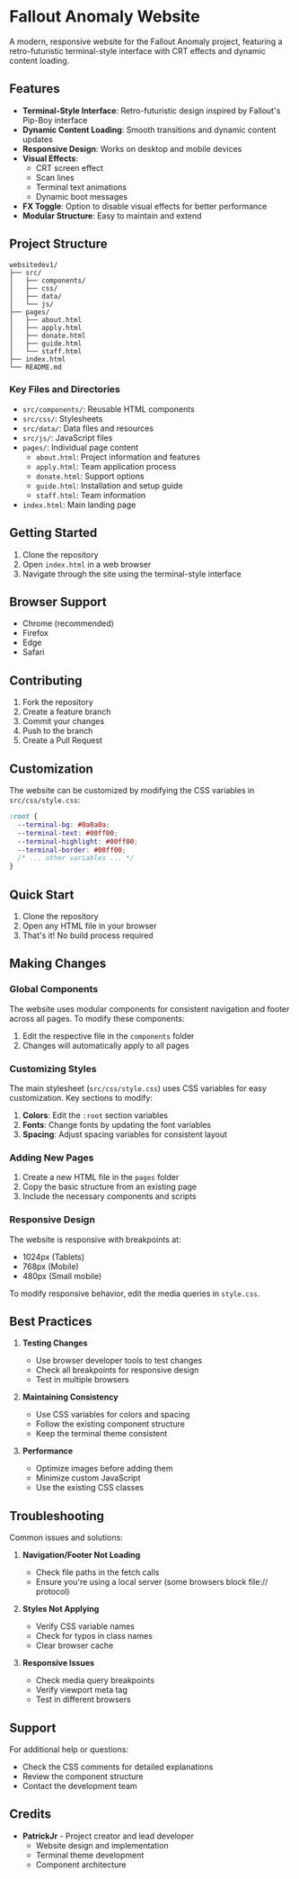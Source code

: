 # Fallout Anomaly Website

A modern, responsive website for the Fallout Anomaly project, featuring a retro-futuristic terminal-style interface with CRT effects and dynamic content loading.

## Features

- **Terminal-Style Interface**: Retro-futuristic design inspired by Fallout's Pip-Boy interface
- **Dynamic Content Loading**: Smooth transitions and dynamic content updates
- **Responsive Design**: Works on desktop and mobile devices
- **Visual Effects**: 
  - CRT screen effect
  - Scan lines
  - Terminal text animations
  - Dynamic boot messages
- **FX Toggle**: Option to disable visual effects for better performance
- **Modular Structure**: Easy to maintain and extend

## Project Structure

```
websitedev1/
├── src/
│   ├── components/
│   ├── css/
│   ├── data/
│   └── js/
├── pages/
│   ├── about.html
│   ├── apply.html
│   ├── donate.html
│   ├── guide.html
│   └── staff.html
├── index.html
└── README.md
```

### Key Files and Directories

- `src/components/`: Reusable HTML components
- `src/css/`: Stylesheets
- `src/data/`: Data files and resources
- `src/js/`: JavaScript files
- `pages/`: Individual page content
  - `about.html`: Project information and features
  - `apply.html`: Team application process
  - `donate.html`: Support options
  - `guide.html`: Installation and setup guide
  - `staff.html`: Team information
- `index.html`: Main landing page

## Getting Started

1. Clone the repository
2. Open `index.html` in a web browser
3. Navigate through the site using the terminal-style interface

## Browser Support

- Chrome (recommended)
- Firefox
- Edge
- Safari

## Contributing

1. Fork the repository
2. Create a feature branch
3. Commit your changes
4. Push to the branch
5. Create a Pull Request

## Customization

The website can be customized by modifying the CSS variables in `src/css/style.css`:

```css
:root {
  --terminal-bg: #0a0a0a;
  --terminal-text: #00ff00;
  --terminal-highlight: #00ff00;
  --terminal-border: #00ff00;
  /* ... other variables ... */
}
```

## Quick Start

1. Clone the repository
2. Open any HTML file in your browser
3. That's it! No build process required

## Making Changes

### Global Components

The website uses modular components for consistent navigation and footer across all pages. To modify these components:
1. Edit the respective file in the `components` folder
2. Changes will automatically apply to all pages

### Customizing Styles

The main stylesheet (`src/css/style.css`) uses CSS variables for easy customization. Key sections to modify:

1. **Colors**: Edit the `:root` section variables
2. **Fonts**: Change fonts by updating the font variables
3. **Spacing**: Adjust spacing variables for consistent layout

### Adding New Pages

1. Create a new HTML file in the `pages` folder
2. Copy the basic structure from an existing page
3. Include the necessary components and scripts

### Responsive Design

The website is responsive with breakpoints at:
- 1024px (Tablets)
- 768px (Mobile)
- 480px (Small mobile)

To modify responsive behavior, edit the media queries in `style.css`.

## Best Practices

1. **Testing Changes**
   - Use browser developer tools to test changes
   - Check all breakpoints for responsive design
   - Test in multiple browsers

2. **Maintaining Consistency**
   - Use CSS variables for colors and spacing
   - Follow the existing component structure
   - Keep the terminal theme consistent

3. **Performance**
   - Optimize images before adding them
   - Minimize custom JavaScript
   - Use the existing CSS classes

## Troubleshooting

Common issues and solutions:

1. **Navigation/Footer Not Loading**
   - Check file paths in the fetch calls
   - Ensure you're using a local server (some browsers block file:// protocol)

2. **Styles Not Applying**
   - Verify CSS variable names
   - Check for typos in class names
   - Clear browser cache

3. **Responsive Issues**
   - Check media query breakpoints
   - Verify viewport meta tag
   - Test in different browsers

## Support

For additional help or questions:
- Check the CSS comments for detailed explanations
- Review the component structure
- Contact the development team

## Credits

- **PatrickJr** - Project creator and lead developer
  - Website design and implementation
  - Terminal theme development
  - Component architecture
